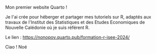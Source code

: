 Mon premier website Quarto ! 

Je l'ai crée pour héberger et partager mes tutoriels sur R, adaptés aux travaux de l'Institut des Statistiques et des Etudes Economiques de Nouvelle Calédonie où je suis référent R. 

Le lien : https://nonopov.quarto.pub/formation-r-isee-2024/

Ciao !
Noé

